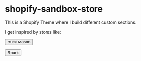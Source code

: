 # shopify-sandbox-store

This is a Shopify Theme where I build different custom sections.

I get inspired by stores like:

<button src="https://www.buckmason.com/">Buck Mason</button>


<button src="https://roark.com/">Roark</button>

